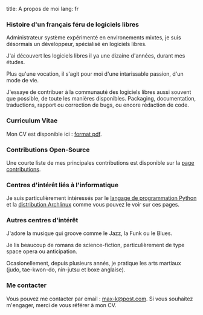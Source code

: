 title: A propos de moi
lang: fr

### Histoire d'un français féru de logiciels libres

Administrateur système expérimenté en environements mixtes,
je suis désormais un développeur, spécialisé en logiciels libres.

J'ai découvert les logiciels libres il ya une dizaine d'années, durant
mes études.

Plus qu'une vocation, il s'agit pour moi d'une intarissable passion,
d'un mode de vie.

J'essaye de contribuer à la communauté des logiciels libres aussi souvent
que possible, de toute les manières disponibles. Packaging, documentation,
traductions, rapport ou correction de bugs, ou encore rédaction de code.

### Curriculum Vitae

Mon CV est disponible ici : [format pdf].

### Contributions Open-Source

Une courte liste de mes principales contributions est disponible
sur la [page contributions].

### Centres d'intérêt liés à l'informatique

Je suis particulièrement intéressés par le [langage de programmation Python]
et la [distribution Archlinux] comme vous pouvez le voir sur ces pages.

### Autres centres d'intérêt

J'adore la musique qui groove comme le Jazz, la Funk ou le Blues.

Je lis beaucoup de romans de science-fiction, particulièrement de type
space opera ou anticipation.

Ocasionellement, depuis plusieurs annés, je pratique les arts martiaux
(judo, tae-kwon-do, nin-jutsu et boxe anglaise).

### Me contacter

Vous pouvez me contacter par email : max-k@post.com.
Si vous souhaitez m'engager, merci de vous référer à mon CV.

[format pdf]: static/cv_tsarboni_2013.pdf
[page contributions]: ../contributions-fr
[langage de programmation Python]: http://www.python.org
[distribution Archlinux]: https://www.archlinux.org

